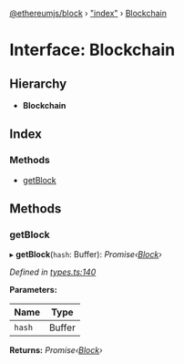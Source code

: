 [@ethereumjs/block](../README.md) › ["index"](../modules/_index_.md) › [Blockchain](_index_.blockchain.md)

# Interface: Blockchain

## Hierarchy

* **Blockchain**

## Index

### Methods

* [getBlock](_index_.blockchain.md#getblock)

## Methods

###  getBlock

▸ **getBlock**(`hash`: Buffer): *Promise‹[Block](../classes/_block_.block.md)›*

*Defined in [types.ts:140](https://github.com/ethereumjs/ethereumjs-vm/blob/master/packages/block/src/types.ts#L140)*

**Parameters:**

Name | Type |
------ | ------ |
`hash` | Buffer |

**Returns:** *Promise‹[Block](../classes/_block_.block.md)›*
